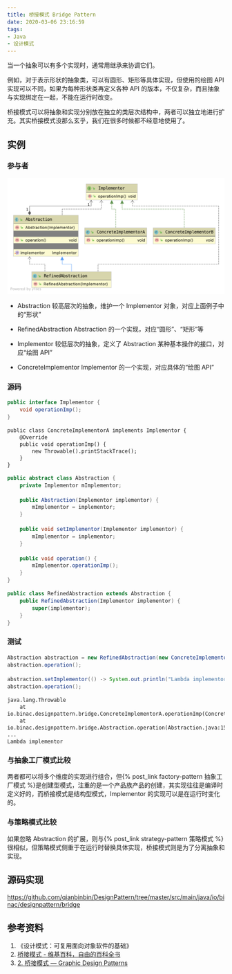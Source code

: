 ```yaml
---
title: 桥接模式 Bridge Pattern
date: 2020-03-06 23:16:59
tags:
- Java
- 设计模式
---
```


当一个抽象可以有多个实现时，通常用继承来协调它们。

例如，对于表示形状的抽象类，可以有圆形、矩形等具体实现，但使用的绘图 API 实现可以不同，如果为每种形状类再定义各种 API 的版本，不仅复杂，而且抽象与实现绑定在一起，不能在运行时改变。

桥接模式可以将抽象和实现分别放在独立的类层次结构中，两者可以独立地进行扩充。其实桥接模式没那么玄乎，我们在很多时候都不经意地使用了。

<!-- more -->

## 实例

### 参与者

![](/images/bridge-pattern/bridge-pattern.png)

- Abstraction
  较高层次的抽象，维护一个 Implementor 对象，对应上面例子中的“形状”

- RefinedAbstraction
  Abstraction 的一个实现，对应“圆形”、“矩形”等

- Implementor
  较低层次的抽象，定义了 Abstraction 某种基本操作的接口，对应“绘图 API”

- ConcreteImplementor
  Implementor 的一个实现，对应具体的“绘图 API”

### 源码

```java
public interface Implementor {
    void operationImp();
}
```

```
public class ConcreteImplementorA implements Implementor {
    @Override
    public void operationImp() {
        new Throwable().printStackTrace();
    }
}
```

```java
public abstract class Abstraction {
    private Implementor mImplementor;

    public Abstraction(Implementor implementor) {
        mImplementor = implementor;
    }

    public void setImplementor(Implementor implementor) {
        mImplementor = implementor;
    }

    public void operation() {
        mImplementor.operationImp();
    }
}
```

```java
public class RefinedAbstraction extends Abstraction {
    public RefinedAbstraction(Implementor implementor) {
        super(implementor);
    }
}
```

### 测试

```java
Abstraction abstraction = new RefinedAbstraction(new ConcreteImplementorA());
abstraction.operation();

abstraction.setImplementor(() -> System.out.println("Lambda implementor"));
abstraction.operation();
```

```shell
java.lang.Throwable
	at io.binac.designpattern.bridge.ConcreteImplementorA.operationImp(ConcreteImplementorA.java:6)
	at io.binac.designpattern.bridge.Abstraction.operation(Abstraction.java:15)
...
Lambda implementor
```

### 与抽象工厂模式比较

两者都可以将多个维度的实现进行组合，但{% post_link factory-pattern 抽象工厂模式 %}是创建型模式，注重的是一个产品族产品的创建，其实现往往是编译时定义好的，而桥接模式是结构型模式，Implementor 的实现可以是在运行时变化的。

### 与策略模式比较

如果忽略 Abstraction 的扩展，则与{% post_link strategy-pattern 策略模式 %}很相似，但策略模式侧重于在运行时替换具体实现，桥接模式则是为了分离抽象和实现。

## 源码实现

<https://github.com/qianbinbin/DesignPattern/tree/master/src/main/java/io/binac/designpattern/bridge>

## 参考资料

1. 《设计模式：可复用面向对象软件的基础》
2. [桥接模式 - 维基百科，自由的百科全书](https://zh.wikipedia.org/wiki/%E6%A9%8B%E6%8E%A5%E6%A8%A1%E5%BC%8F)
3. [2. 桥接模式 — Graphic Design Patterns](https://design-patterns.readthedocs.io/zh_CN/latest/structural_patterns/bridge.html)
